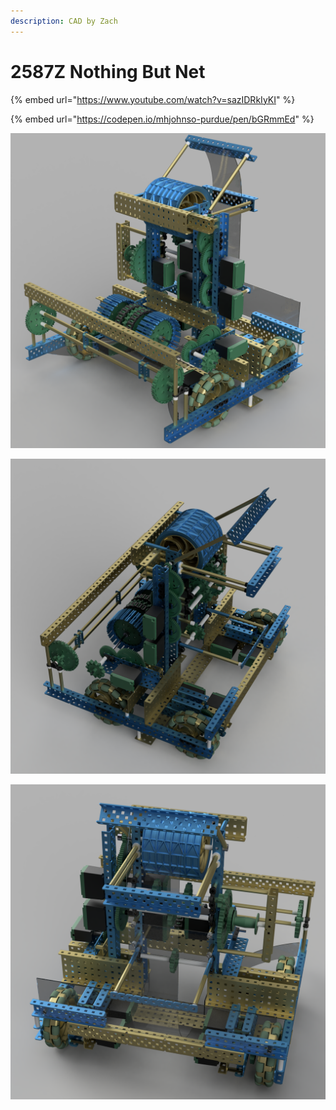 ```yaml
---
description: CAD by Zach
---
```


# 2587Z Nothing But Net

{% embed url="https://www.youtube.com/watch?v=sazIDRkIyKI" %}

{% embed url="https://codepen.io/mhjohnso-purdue/pen/bGRmmEd" %}



![CAD by Zach\(929u\), Renders by Zach\(929u\)](../../.gitbook/assets/final-2587z-render-1.png)

![CAD by Zach\(929u\), Renders by Zach\(929u\)](../../.gitbook/assets/chassis-flywheel-intake-render.png)

![CAD by Zach\(929u\), Renders by Zach\(929u\)](../../.gitbook/assets/final-2587z-render-2.png)



